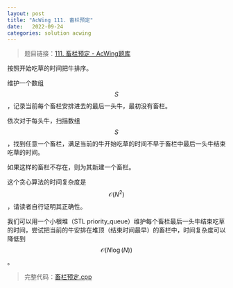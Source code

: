 ```yaml
---
layout: post
title: "AcWing 111. 畜栏预定"
date:   2022-09-24
categories: solution acwing
---
```


> 题目链接：<a href="https://www.acwing.com/problem/content/113/" target="_blank">111. 畜栏预定 - AcWing题库</a>

按照开始吃草的时间把牛排序。

维护一个数组 $$S$$，记录当前每个畜栏安排进去的最后一头牛，最初没有畜栏。

依次对于每头牛，扫描数组 $$S$$，找到任意一个畜栏，满足当前的牛开始吃草的时间不早于畜栏中最后一头牛结束吃草的时间。

如果这样的畜栏不存在，则为其新建一个畜栏。

这个贪心算法的时间复杂度是 $$\mathcal{O}(N^2)$$，请读者自行证明其正确性。

我们可以用一个小根堆（STL priority_queue）维护每个畜栏最后一头牛结束吃草的时间，尝试把当前的牛安排在堆顶（结束时间最早）的畜栏中，时间复杂度可以降低到 $$\mathcal{O}(N \log(N))$$。

> 完整代码：<a href="https://gitee.com/lyccrius/oi/blob/master/AcWing/111/畜栏预定.cpp" target="_blank">畜栏预定.cpp</a>